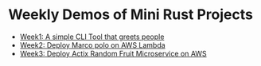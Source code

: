 # Weekly Demos of Mini Rust Projects
* [Week1: A simple CLI Tool that greets people](week1-cli-greet) 
* [Week2: Deploy Marco polo on AWS Lambda](week2-marco-polo-lambda) 
* [Week3: Deploy Actix Random Fruit Microservice on AWS](week3-actix) 